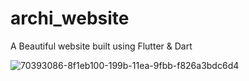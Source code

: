 # archi_website

A Beautiful website built using Flutter & Dart

![70393086-8f1eb100-199b-11ea-9fbb-f826a3bdc6d4](https://user-images.githubusercontent.com/48721096/74797547-6b051780-52dc-11ea-9e78-dba360272366.png)

